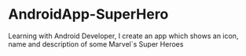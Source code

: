 # AndroidApp-SuperHero
 Learning with Android Developer, I create an app which shows an icon, name and description of some Marvel`s Super Heroes
